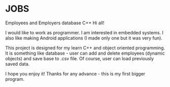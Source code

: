 # JOBS
Employees and Employers database C++
Hi all!

I would like to work as programmer. I am interested in embedded systems. I also like making Android applications (I made only one but it was very fun).

This project is designed for my learn C++ and object oriented programming. It is something like database - user can add and delete employees (dynamic objects) and save base to .csv file. Of course, user can load previously saved data. 

I hope you enjoy it!
Thanks for any advance - this is my first bigger program.
